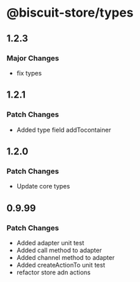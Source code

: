 # @biscuit-store/types

## 1.2.3
### Major Changes

- fix types
## 1.2.1
### Patch Changes
- Added type field addTocontainer

## 1.2.0
### Patch Changes
- Update core types

## 0.9.99
### Patch Changes

- Added adapter unit test
- Added call method to adapter
- Added channel method to adapter
- Added createActionTo unit test
- refactor store adn actions